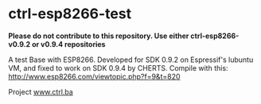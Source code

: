 ctrl-esp8266-test
=================

**Please do not contribute to this repository. Use either ctrl-esp8266-v0.9.2 or v0.9.4 repositories**

A test Base with ESP8266. Developed for SDK 0.9.2 on Espressif's lubuntu VM, and fixed to work on SDK 0.9.4 by CHERTS. Compile with this: http://www.esp8266.com/viewtopic.php?f=9&t=820

Project www.ctrl.ba
